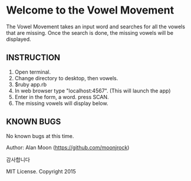 <h1>Welcome to the Vowel Movement</h1>

The Vowel Movement takes an input word and searches for all the vowels that are missing. Once the search is done, the missing vowels will be displayed.

<h2>INSTRUCTION</h2>

1. Open terminal.
2. Change directory to desktop, then vowels.
3. $ruby app.rb
4. In web browser type "localhost:4567". (This will launch the app)
5. Enter in the form, a word. press SCAN.
6. The missing vowels will display below.

<h2>KNOWN BUGS</h2>
No known bugs at this time.



Author: Alan Moon (https://github.com/moonjrock)

감사합니다

MIT License. Copyright 2015
